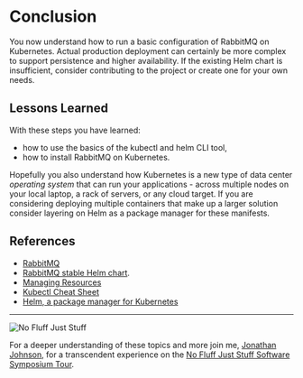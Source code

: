 # Conclusion #

You now understand how to run a basic configuration of RabbitMQ on Kubernetes. Actual production deployment can certainly be more complex to support persistence and higher availability. If the existing Helm chart is insufficient, consider contributing to the project or create one for your own needs.

## Lessons Learned ##

With these steps you have learned:

- how to use the basics of the kubectl and helm CLI tool,
- how to install RabbitMQ on Kubernetes.

Hopefully you also understand how Kubernetes is a new type of data center _operating system_ that can run your applications - across multiple nodes on your local laptop, a rack of servers, or any cloud target. If you are considering deploying multiple containers that make up a larger solution consider layering on Helm as a package manager for these manifests.

## References ##

- [RabbitMQ](https://www.rabbitmq.com/)
- [RabbitMQ stable Helm chart](https://github.com/helm/charts/tree/master/stable/rabbitmq). 
- [Managing Resources](https://kubernetes.io/docs/concepts/cluster-administration/manage-deployment/)
- [Kubectl Cheat Sheet](https://kubernetes.io/docs/reference/kubectl/cheatsheet/)
- [Helm, a package manager for Kubernetes](https://helm.sh/)

------
![No Fluff Just Stuff](/javajon/courses/kubernetes-applications/rabbitmq/assets/nfjs.png "No Fluff Just Stuff")

For a deeper understanding of these topics and more join me, [Jonathan Johnson](https://nofluffjuststuff.com/conference/speaker/jonathan_johnson), for a transcendent experience on the [No Fluff Just Stuff Software Symposium Tour](https://nofluffjuststuff.com).
